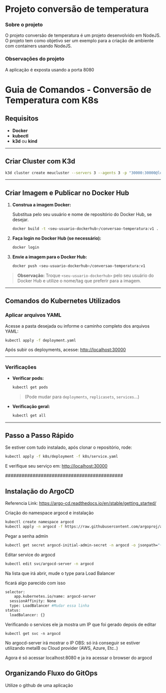 # Projeto conversão de temperatura

### Sobre o projeto
O projeto conversão de temperatura é um projeto desenvolvido em NodeJS. O projeto tem como objetivo ser um exemplo para a criação de ambiente com containers usando NodeJS.

### Observações do projeto
A aplicação é exposta usando a porta 8080

# Guia de Comandos - Conversão de Temperatura com K8s

## Requisitos

- **Docker**
- **kubectl**
- **k3d** ou **kind**

---

## Criar Cluster com K3d

```sh
k3d cluster create meucluster --servers 3 --agents 3 -p "30000:30000@loadbalancer"
```

---

## Criar Imagem e Publicar no Docker Hub

1. **Construa a imagem Docker:**
   
   Substitua pelo seu usuário e nome de repositório do Docker Hub, se desejar.
   
   ```sh
   docker build -t <seu-usuario-dockerhub>/conversao-temperatura:v1 .
   ```

2. **Faça login no Docker Hub (se necessário):**
   
   ```sh
   docker login
   ```

3. **Envie a imagem para o Docker Hub:**
   
   ```sh
   docker push <seu-usuario-dockerhub>/conversao-temperatura:v1
   ```

> **Observação:** Troque `<seu-usuario-dockerhub>` pelo seu usuário do Docker Hub e utilize o nome/tag que preferir para a imagem.

---

## Comandos do Kubernetes Utilizados

### Aplicar arquivos YAML

Acesse a pasta desejada ou informe o caminho completo dos arquivos YAML:

```sh
kubectl apply -f deployment.yaml
```

Após subir os deployments, acesse:
[http://localhost:30000](http://localhost:30000)

---

### Verificações

- **Verificar pods:**
  ```sh
  kubectl get pods
  ```
  > (Pode mudar para `deployments`, `replicasets`, `services`...)

- **Verificação geral:**
  ```sh
  kubectl get all
  ```

---

## Passo a Passo Rápido

Se estiver com tudo instalado, após clonar o repositório, rode:

```sh
kubectl apply -f k8s/deployment -f k8s/service.yaml
```

E verifique seu serviço em:
[http://localhost:30000](http://localhost:30000)

###########################################

## Instalação do ArgoCD

Referencia Link: https://argo-cd.readthedocs.io/en/stable/getting_started/


Criação do namespace argocd e instalação
```sh
kubectl create namespace argocd
kubectl apply -n argocd -f https://raw.githubusercontent.com/argoproj/argo-cd/stable/manifests/install.yaml
```
Pegar a senha admin
```sh
kubectl get secret argocd-initial-admin-secret -n argocd -o jsonpath="{.data.password}" | base64 -d
```

Editar service do argocd
```sh
kubectl edit svc/argocd-server -n argocd
```

Na lista que irá abrir, mude o type para Load Balancer

ficará algo parecido com isso

```sh
selector:
    app.kubernetes.io/name: argocd-server
  sessionAffinity: None
  type: LoadBalancer #Mudar essa linha
status:
  loadBalancer: {}
```

Verificando o services ele ja mostra um IP que foi gerado depois de editar
```ssh
kubectl get svc -n argocd
```
No argocd-server irá mostrar o IP
OBS: só irá conseguir se estiver utilizando metalB ou Cloud provider (AWS, Azure, Etc..)

Agora é só acessar localhost:8080 e ja ira acessar o browser do argocd

## Organizando Fluxo do GitOps

Utilize o github de uma aplicação